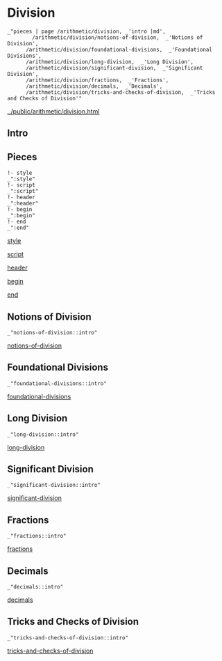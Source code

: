 # Division

    _"pieces | page /arithmetic/division, _'intro |md',
            /arithmetic/division/notions-of-division,  _'Notions of Division',
          /arithmetic/division/foundational-divisions,  _'Foundational Divisions',
          /arithmetic/division/long-division,  _'Long Division',
          /arithmetic/division/significant-division,  _'Significant Division',
          /arithmetic/division/fractions,  _'Fractions',
          /arithmetic/division/decimals,  _'Decimals',
          /arithmetic/division/tricks-and-checks-of-division,  _'Tricks and Checks of Division'"

[../public/arithmetic/division.html](# "save:")


## Intro

## Pieces

    !- style
    _":style"
    !- script
    _":script"
    !- header
    _":header"
    !- begin
    _":begin"
    !- end
    _":end"

[style]() 

[script]()

[header]()

[begin]()

[end]()

## Notions of Division

    _"notions-of-division::intro"


[notions-of-division](pages/arithmetic_division_notions-of-division.md "load:")

## Foundational Divisions

    _"foundational-divisions::intro"


[foundational-divisions](pages/arithmetic_division_foundational-divisions.md "load:")

## Long Division

    _"long-division::intro"


[long-division](pages/arithmetic_division_long-division.md "load:")

## Significant Division

    _"significant-division::intro"


[significant-division](pages/arithmetic_division_significant-division.md "load:")

## Fractions

    _"fractions::intro"


[fractions](pages/arithmetic_division_fractions.md "load:")

## Decimals

    _"decimals::intro"


[decimals](pages/arithmetic_division_decimals.md "load:")

## Tricks and Checks of Division

    _"tricks-and-checks-of-division::intro"


[tricks-and-checks-of-division](pages/arithmetic_division_tricks-and-checks-of-division.md "load:")